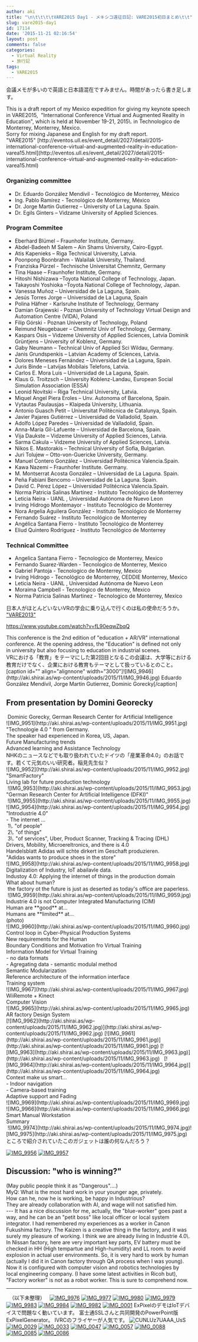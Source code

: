```yaml
---
author: aki
title: "\n\t\t\t\tVARE2015 Day1 - メキシコ遠征日記: VARE2015初日まとめ\t\t"
slug: vare2015-day1
id: 17114
date: '2015-11-21 02:16:54'
layout: post
comments: false
categories:
  - Virtual Reality
  - 旅行記
tags:
  - VARE2015
---
```


会議メモが多いので英語と日本語混在ですみません。時間があったら書き足します。

<div>This is a draft report of my Mexico expedition for giving my keynote speech in VARE2015,  "International Conference Virtual and Augmented Reality in Education", which is held at November 19-21, 2015\. in Technologico de Monterrey, Monterrey, Mexico.</div>

<div>Sorry for mixing Japanese and English for my draft report.</div>

<div>"VARE2015" [http://eventos.ull.es/event_detail/2027/detail/2015-international-conference-virtual-and-augmented-reality-in-education-varea15.html](http://eventos.ull.es/event_detail/2027/detail/2015-international-conference-virtual-and-augmented-reality-in-education-varea15.html)

### Organizing committee

*   Dr. Eduardo González Mendívil - Tecnológico de Monterrey, México
*   Ing. Pablo Ramírez - Tecnológico de Monterrey, México
*   Dr. Jorge Martin Gutierrez – University of La Laguna. Spain.
*   Dr. Egils Ginters – Vidzame University of Applied Sciences.

### Program Commitee

*   Eberhard Blümel – Fraunhofer Institute, Germany.
*   Abdel-Badeeh M Salem – Ain Shams University, Cairo-Egypt.
*   Atis Kapenieks – Riga Technical University, Latvia.
*   Poonpong Boonbrahm - Walailak University, Thailand.
*   Franziska Pürzel - Technische Universitat Chemnitz, Germany
*   Tina Haase – Fraunhofer Institute, Germany.
*   Hitoshi Nishizawa –Toyota National College of Technology, Japan.
*   Takayoshi Yoshioka –Toyota National College of Technology, Japan.
*   Vanessa Muñoz – Universidad de La Laguna, Spain.
*   Jesús Torres Jorge – Universidad de La Laguna, Spain
*   Polina Häfner - Karlsruhe Institute of Technology, Germany
*   Damian Grajewski - Poznan University of Technology Virtual Design and Automation Centre (VIDA), Poland
*   Filip Górski - Poznan University of Technology, Poland
*   Reimund Neugebauer – Chemnitz Univ of Technology, Germany.
*   Kaspars Osis – Vidzeme University of Applied Sciences, Latvia Dominik Grüntjens – University of Koblenz, Germany.
*   Gaby Neumann – Technical Univ of Applied Sci Wildau, Germany.
*   Janis Grundspenkis – Latvian Academy of Sciences, Latvia.
*   Dolores Meneses Fernández – Universidad de La Laguna, Spain.
*   Juris Binde – Latvijas Mobilais Telefons, Latvia.
*   Carlos E. Mora Luis – Universidad de La Laguna, Spain.
*   Klaus G. Troitzsch – University Koblenz-Landau, European Social Simulation Association (ESSA)
*   Leonid Novitski – Riga Technical University, Latvia.
*   Miquel Angel Piera Eroles – Unv. Autonoma of Barcelona, Spain.
*   Vytautas Paulausjas – Klaipeda University, Lithuania.
*   Antonio Guasch Petit – Universitat Politècnica de Catalunya, Spain.
*   Javier Pajares Gutiérrez – Universidad de Valladolid, Spain.
*   Adolfo López Paredes – Universidad de Valladolid, Spain.
*   Anna-María Gil-Lafuente – Universidad de Barcelona, Spain.
*   Vija Daukste – Vidzeme University of Applied Sciences, Latvia.
*   Sarma Cakula – Vidzeme University of Applied Sciences, Latvia.
*   Nikos E. Mastorakis – Technical University of Sofia, Bulgarian.
*   Juri Tolujew – Otto-von-Guericke University, Germany.
*   Manuel Contero González – Universidad Politécnica Valencia.Spain.
*   Kawa Nazemi – Fraunhofer Institute. Germany.
*   M. Montserrat Acosta González – Universidad de La Laguna. Spain.
*   Peña Fabiani Bencomo – Universidad de La Laguna. Spain.
*   David C. Pérez López – Universidad Politécnica Valencia.Spain.
*   Norma Patricia Salinas Martínez - Instituto Tecnológico de Monterrey
*   Leticia Neira - UANL , Universidad Autónoma de Nuevo Leon
*   Irving Hidrogo Montemayor - Instituto Tecnológico de Monterrey
*   Nora Argelia Aguilera González - Instituto Tecnológico de Monterrey
*   Fernando Suárez - Instituto Tecnológico de Monterrey
*   Angélica Santana Fierro - Instituto Tecnológico de Monterrey
*   Eliud Quintero Rodríguez - Instituto Tecnológico de Monterrey

### Technical Committee

*   Angelica Santana Fierro - Tecnologico de Monterrey, Mexico
*   Fernando Suarez-Warden - Tecnologico de Monterrey, Mexico
*   Gabriel Pantoja - Tecnologico de Monterrey, Mexico
*   Irving Hidrogo - Tecnológico de Monterrey, CEDDIE Monterrey, Mexico
*   Leticia Neira - UANL , Universidad Autónoma de Nuevo Leon
*   Moraima Campbell - Tecnologico de Monterrey, Mexico
*   Norma Patricia Salinas Martinez - Tecnologico de Monterrey, Mexico

日本人がほとんどいないVRの学会に乗り込んで行くのは私の使命だろうか。 ["VARE2013"](http://www.sciencedirect.com/science/article/pii/S1877050913012064)</div>

https://www.youtube.com/watch?v=fL90eqwZbqQ

<div>This conference is the 2nd edition of "education + AR/VR" international conference. At the opening address, the "Education" is defined not only in university but also focusing to education in industrial scenes.</div>

<div>VRにおける「教育」をテーマにした第2回目となるこの会議は、大学等における教育だけでなく、企業における教育もテーマとして扱っているとのこと。</div>

<div>[caption id="" align="alignnone" width="3000"]![IMG_9946](http://aki.shirai.as/wp-content/uploads/2015/11/IMG_9946.jpg) Eduardo González Mendívil, Jorge Martin Gutierrez, Dominic Gorecky[/caption]</div>

<div>

## From presentation by Domini Georecky

<div> Dominic Gorecky, German Research Center for Artificial Intelligence</div>

</div>

<div>![IMG_9951](http://aki.shirai.as/wp-content/uploads/2015/11/IMG_9951.jpg)</div>

<div>"Technologie 4.0 " from Germany.</div>

<div>The speaker had experienced in Korea, US, Japan.</div>

<div>Future Manufacturing trends</div>

<div>Advanced learning and Assistance Technology</div>

<div>NHKのニュースなどでも取り扱われていたドイツの「産業革命4.0」のお話です。若くて元気のいい研究者。稲見先生似？</div>

<div>![IMG_9952](http://aki.shirai.as/wp-content/uploads/2015/11/IMG_9952.jpg)</div>

<div>"SmartFactory"</div>

<div>Living lab for future production technology</div>

<div> ![IMG_9953](http://aki.shirai.as/wp-content/uploads/2015/11/IMG_9953.jpg)</div>

<div>"German Research Center for Artificial Intelligence (DFKI)"</div>

<div> ![IMG_9955](http://aki.shirai.as/wp-content/uploads/2015/11/IMG_9955.jpg)</div>

<div>![IMG_9954](http://aki.shirai.as/wp-content/uploads/2015/11/IMG_9954.jpg)</div>

<div>"Introdustrie 4.0"</div>

<div>- The internet ...</div>

<div> 1\. "of people"</div>

<div> 2\. "of things"</div>

<div> 3\. "of services", Uber, Product Scanner, Tracking & Tracing (DHL)</div>

<div>Drivers, Mobility, Microereltronics, and there is 4.0</div>

<div>Handelsblatt Adidas will schte dirkert im Geschaft produzieren.</div>

<div>"Adidas wants to produce shoes in the store"</div>

<div>![IMG_9958](http://aki.shirai.as/wp-content/uploads/2015/11/IMG_9958.jpg)</div>

<div>Digitalization of Industry, IoT abailavle data.</div>

<div>Industoy 4.0: Applying the internet of things in the production domain</div>

<div>What about human?</div>

<div> the factory ot the future is just as deserted as today's office are paperless.</div>

<div> ![IMG_9959](http://aki.shirai.as/wp-content/uploads/2015/11/IMG_9959.jpg)</div>

<div>Industrie 4.0 is not Computer Integrated Manufacturing (CIM)</div>

<div>Human are **good** at...</div>

<div>Humans are **limited** at...</div>

<div>(photo)</div>

<div>![IMG_9960](http://aki.shirai.as/wp-content/uploads/2015/11/IMG_9960.jpg)</div>

<div>Control loop in Cyber-Physical Production Systems</div>

<div>New requirements for the Human</div>

<div>Boundary Conditions and Motivation fro Virtual Training</div>

<div>Information Model for Virtual Training</div>

<div>- no data formats</div>

<div>- Agregating data - semantic modulal method</div>

<div>Semantic Modularization</div>

<div>Reference architecture of the information interface</div>

<div>Training system</div>

<div>![IMG_9967](http://aki.shirai.as/wp-content/uploads/2015/11/IMG_9967.jpg)</div>

<div>WiiRemote + Kinect</div>

<div>Computer Vision</div>

<div>![IMG_9965](http://aki.shirai.as/wp-content/uploads/2015/11/IMG_9965.jpg)</div>

<div>AR factory Design System</div>

<div>[![IMG_9962](http://aki.shirai.as/wp-content/uploads/2015/11/IMG_9962.jpg)](http://aki.shirai.as/wp-content/uploads/2015/11/IMG_9962.jpg) [![IMG_9961](http://aki.shirai.as/wp-content/uploads/2015/11/IMG_9961.jpg)](http://aki.shirai.as/wp-content/uploads/2015/11/IMG_9961.jpg) [![IMG_9963](http://aki.shirai.as/wp-content/uploads/2015/11/IMG_9963.jpg)](http://aki.shirai.as/wp-content/uploads/2015/11/IMG_9963.jpg)   [![IMG_9964](http://aki.shirai.as/wp-content/uploads/2015/11/IMG_9964.jpg)](http://aki.shirai.as/wp-content/uploads/2015/11/IMG_9964.jpg)</div>

<div>Context make us smart...</div>

<div>- Indoor navigation</div>

<div>- Camera-based training</div>

<div>Adaptive support and Fading</div>

<div>![IMG_9969](http://aki.shirai.as/wp-content/uploads/2015/11/IMG_9969.jpg)</div>

<div>![IMG_9966](http://aki.shirai.as/wp-content/uploads/2015/11/IMG_9966.jpg)</div>

<div>Smart Manual Workstation</div>

<div>Summary</div>

<div> ![IMG_9974](http://aki.shirai.as/wp-content/uploads/2015/11/IMG_9974.jpg)![IMG_9975](http://aki.shirai.as/wp-content/uploads/2015/11/IMG_9975.jpg)</div>

<div>ところで紹介されていたこのガジェットは誰の何なんだろう？</div>

[![IMG_9956](http://aki.shirai.as/wp-content/uploads/2015/11/IMG_9956.jpg)](http://aki.shirai.as/wp-content/uploads/2015/11/IMG_9956.jpg) [![IMG_9957](http://aki.shirai.as/wp-content/uploads/2015/11/IMG_9957.jpg)](http://aki.shirai.as/wp-content/uploads/2015/11/IMG_9957.jpg)

## Discussion: "who is winning?"

<div>(May public people think it as "Dangerous"....)</div>

<div>MyQ: What is the most hard work in your younger age, privately.</div>

<div>How can he, now he is working, be happy in Industrious?</div>

<div>They are already collaboration with AI, and wage will not satisfied him.</div>

<div>--- It has a nice discussion for me, actually, the "blue-worker" goes past a way, and he can be an "petit boss" like local officer or local system integrator. I had remembered my experiences as a worker in Canon Fukushima factory. The Kaizen is a creative thing in the factory, and it was surely my pleasure of working. I think we are already living in Industrie 4.0\. In Nissan factory, here are very important key parts, EV battery must be checked in HH (High tempartue and High-humidity) and LL room. to avoid explosion in actual user environments. So, it is very hard to work by human (actually I did it in Canon factory through QA process when I was young). Now it is configured with computer vision and robotics technologies by local engineering company. (I have some latest activities in Ricoh but), "Factory worker" is not as a robot worker. This is sure to comprehend now.</div>

* * *

  （以下未整理）   [![IMG_9976](http://aki.shirai.as/wp-content/uploads/2015/11/IMG_9976.jpg)](http://aki.shirai.as/wp-content/uploads/2015/11/IMG_9976.jpg) [![IMG_9977](http://aki.shirai.as/wp-content/uploads/2015/11/IMG_9977.jpg)](http://aki.shirai.as/wp-content/uploads/2015/11/IMG_9977.jpg) [![IMG_9980](http://aki.shirai.as/wp-content/uploads/2015/11/IMG_9980.jpg)](http://aki.shirai.as/wp-content/uploads/2015/11/IMG_9980.jpg) [![IMG_9979](http://aki.shirai.as/wp-content/uploads/2015/11/IMG_9979.jpg)](http://aki.shirai.as/wp-content/uploads/2015/11/IMG_9979.jpg) [![IMG_9983](http://aki.shirai.as/wp-content/uploads/2015/11/IMG_9983.jpg)](http://aki.shirai.as/wp-content/uploads/2015/11/IMG_9983.jpg) [![IMG_9984](http://aki.shirai.as/wp-content/uploads/2015/11/IMG_9984.jpg)](http://aki.shirai.as/wp-content/uploads/2015/11/IMG_9984.jpg) [![IMG_9982](http://aki.shirai.as/wp-content/uploads/2015/11/IMG_9982.jpg)](http://aki.shirai.as/wp-content/uploads/2015/11/IMG_9982.jpg) [![IMG_0001](http://aki.shirai.as/wp-content/uploads/2015/11/IMG_0001.jpg)](http://aki.shirai.as/wp-content/uploads/2015/11/IMG_0001.jpg) ExPixelのデモはIoTデバイスで問題なく動いています。 富士通SSLさんと共同開発のPowerPoint版ExPixelGenerator。 IVRCのフライヤーが人気です。 ![CUNLUz7UAAA_UsS](http://aki.shirai.as/wp-content/uploads/2015/11/CUNLUz7UAAA_UsS.jpg)   [![IMG_0029](http://aki.shirai.as/wp-content/uploads/2015/11/IMG_0029.jpg)](http://aki.shirai.as/wp-content/uploads/2015/11/IMG_0029.jpg) [![IMG_0033](http://aki.shirai.as/wp-content/uploads/2015/11/IMG_0033.jpg)](http://aki.shirai.as/wp-content/uploads/2015/11/IMG_0033.jpg) [![IMG_0047](http://aki.shirai.as/wp-content/uploads/2015/11/IMG_0047.jpg)](http://aki.shirai.as/wp-content/uploads/2015/11/IMG_0047.jpg) [![IMG_0057](http://aki.shirai.as/wp-content/uploads/2015/11/IMG_0057.jpg)](http://aki.shirai.as/wp-content/uploads/2015/11/IMG_0057.jpg) [![IMG_0088](http://aki.shirai.as/wp-content/uploads/2015/11/IMG_0088.jpg)](http://aki.shirai.as/wp-content/uploads/2015/11/IMG_0088.jpg) [![IMG_0085](http://aki.shirai.as/wp-content/uploads/2015/11/IMG_0085.jpg)](http://aki.shirai.as/wp-content/uploads/2015/11/IMG_0085.jpg) [![IMG_0086](http://aki.shirai.as/wp-content/uploads/2015/11/IMG_0086.jpg)](http://aki.shirai.as/wp-content/uploads/2015/11/IMG_0086.jpg)
